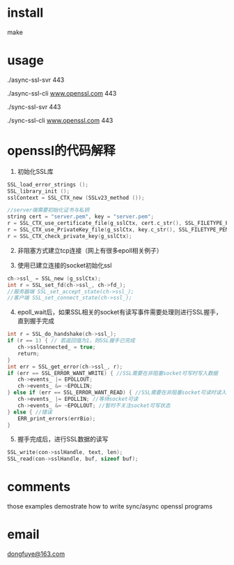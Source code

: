 install
====

make

usage
====

./async-ssl-svr 443

./async-ssl-cli www.openssl.com 443

./sync-ssl-svr 443

./sync-ssl-cli www.openssl.com 443

openssl的代码解释
====
1. 初始化SSL库
```c
SSL_load_error_strings ();
SSL_library_init ();
sslContext = SSL_CTX_new (SSLv23_method ());

//server端需要初始化证书与私钥
string cert = "server.pem", key = "server.pem";
r = SSL_CTX_use_certificate_file(g_sslCtx, cert.c_str(), SSL_FILETYPE_PEM);
r = SSL_CTX_use_PrivateKey_file(g_sslCtx, key.c_str(), SSL_FILETYPE_PEM);
r = SSL_CTX_check_private_key(g_sslCtx);
```

2. 非阻塞方式建立tcp连接（网上有很多epoll相关例子）

3. 使用已建立连接的socket初始化ssl
```c
ch->ssl_ = SSL_new (g_sslCtx);
int r = SSL_set_fd(ch->ssl_, ch->fd_);
//服务器端 SSL_set_accept_state(ch->ssl_);
//客户端 SSL_set_connect_state(ch->ssl_);
```
4. epoll_wait后，如果SSL相关的socket有读写事件需要处理则进行SSL握手，直到握手完成
```c
int r = SSL_do_handshake(ch->ssl_);
if (r == 1) { // 若返回值为1，则SSL握手已完成
　　ch->sslConnected_ = true;
　　return;
}
int err = SSL_get_error(ch->ssl_, r);
if (err == SSL_ERROR_WANT_WRITE) { //SSL需要在非阻塞socket可写时写入数据
　　ch->events_ |= EPOLLOUT; 
　　ch->events_ &= ~EPOLLIN;
} else if (err == SSL_ERROR_WANT_READ) { //SSL需要在非阻塞socket可读时读入数据
　　ch->events_ |= EPOLLIN; //等待socket可读
　　ch->events_ &= ~EPOLLOUT; //暂时不关注socket可写状态
} else { //错误
　　ERR_print_errors(errBio);
}
```

5. 握手完成后，进行SSL数据的读写
```c
SSL_write(con->sslHandle, text, len);
SSL_read(con->sslHandle, buf, sizeof buf);
```
comments
====

those examples demostrate how to write sync/async openssl programs

email
====

dongfuye@163.com
